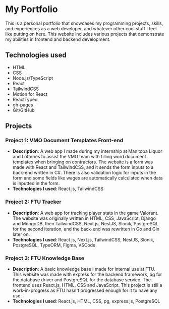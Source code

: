 # My Portfolio

This is a personal portfolio that showcases my programming projects, skills, and experiences as a web developer, and whatever other cool stuff I feel like putting on here. This website includes various projects that demonstrate my abilities in frontend and backend development.

## Technologies used

- HTML
- CSS
- Node.js/TypeScript
- React
- TailwindCSS
- Motion for React
- ReactTyped
- gh-pages
- Git/GitHub

## Projects

### Project 1: VMO Document Templates Front-end
- **Description**: A web app I made during my internship at Manitoba Liquor and Lotteries to assist the VMO team with filling word document templates when bringing on contractors. The website is a form was made with React and TailwindCSS, and it sends the form inputs to a back-end written in C#. There is also validation logic for inputs in the form and some fields like wages are automatically calculated when data is inputted in the form.
- **Technologies I used**: React.js, TailwindCSS

### Project 2: FTU Tracker
- **Description**: A web app for tracking player stats in the game Valorant. The website was originally written in HTML, CSS, JavaScript, Django and MongoDB, then TailwindCSS, Next.js, NestJS, Slonik, PostgreSQL for the second iteration, and the back-end was rewritten in Go and Gin later on.
- **Technologies I used**: React.js, Next.js, TailwindCSS, NestJS, Slonik, PostgreSQL, TypeORM, Figma, VSCode

### Project 3: FTU Knowledge Base
- **Description**: A basic knowledge base I made for internal use at FTU. This website was made with express for the backend framework, pg for the database driver and PostgreSQL for the database service. The frontend uses React.js, HTML, CSS and JavaScript. This project is still a work-in-progress as FTU hasn't progressed enough for it to have any use.
- **Technologies I used**: React.js, HTML, CSS, pg, express.js, PostgreSQL

